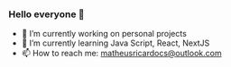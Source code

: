 ### Hello everyone 👋

- 🔭 I’m currently working on personal projects
- 🌱 I’m currently learning Java Script, React, NextJS
- 📫 How to reach me: matheusricardocs@outlook.com
